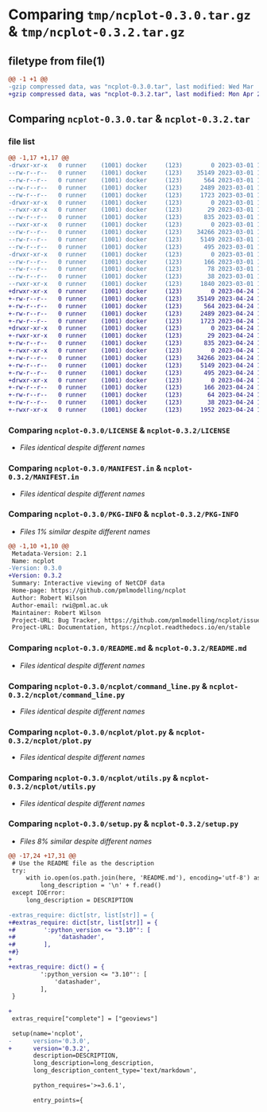 # Comparing `tmp/ncplot-0.3.0.tar.gz` & `tmp/ncplot-0.3.2.tar.gz`

## filetype from file(1)

```diff
@@ -1 +1 @@
-gzip compressed data, was "ncplot-0.3.0.tar", last modified: Wed Mar  1 14:09:01 2023, max compression
+gzip compressed data, was "ncplot-0.3.2.tar", last modified: Mon Apr 24 13:23:58 2023, max compression
```

## Comparing `ncplot-0.3.0.tar` & `ncplot-0.3.2.tar`

### file list

```diff
@@ -1,17 +1,17 @@
-drwxr-xr-x   0 runner    (1001) docker     (123)        0 2023-03-01 14:09:01.297282 ncplot-0.3.0/
--rw-r--r--   0 runner    (1001) docker     (123)    35149 2023-03-01 14:08:48.000000 ncplot-0.3.0/LICENSE
--rw-r--r--   0 runner    (1001) docker     (123)      564 2023-03-01 14:08:48.000000 ncplot-0.3.0/MANIFEST.in
--rw-r--r--   0 runner    (1001) docker     (123)     2489 2023-03-01 14:09:01.297282 ncplot-0.3.0/PKG-INFO
--rw-r--r--   0 runner    (1001) docker     (123)     1723 2023-03-01 14:08:48.000000 ncplot-0.3.0/README.md
-drwxr-xr-x   0 runner    (1001) docker     (123)        0 2023-03-01 14:09:01.297282 ncplot-0.3.0/ncplot/
--rwxr-xr-x   0 runner    (1001) docker     (123)       29 2023-03-01 14:08:48.000000 ncplot-0.3.0/ncplot/__init__.py
--rw-r--r--   0 runner    (1001) docker     (123)      835 2023-03-01 14:08:48.000000 ncplot-0.3.0/ncplot/command_line.py
--rwxr-xr-x   0 runner    (1001) docker     (123)        0 2023-03-01 14:08:48.000000 ncplot-0.3.0/ncplot/deprecated.py
--rw-r--r--   0 runner    (1001) docker     (123)    34266 2023-03-01 14:08:48.000000 ncplot-0.3.0/ncplot/plot.py
--rw-r--r--   0 runner    (1001) docker     (123)     5149 2023-03-01 14:08:48.000000 ncplot-0.3.0/ncplot/utils.py
--rw-r--r--   0 runner    (1001) docker     (123)      495 2023-03-01 14:08:48.000000 ncplot-0.3.0/ncplot/xarray.py
-drwxr-xr-x   0 runner    (1001) docker     (123)        0 2023-03-01 14:09:01.297282 ncplot-0.3.0/ncplot.egg-info/
--rw-r--r--   0 runner    (1001) docker     (123)      166 2023-03-01 14:09:01.000000 ncplot-0.3.0/ncplot.egg-info/SOURCES.txt
--rw-r--r--   0 runner    (1001) docker     (123)       78 2023-03-01 14:08:48.000000 ncplot-0.3.0/requirements.txt
--rw-r--r--   0 runner    (1001) docker     (123)       38 2023-03-01 14:09:01.297282 ncplot-0.3.0/setup.cfg
--rwxr-xr-x   0 runner    (1001) docker     (123)     1840 2023-03-01 14:08:48.000000 ncplot-0.3.0/setup.py
+drwxr-xr-x   0 runner    (1001) docker     (123)        0 2023-04-24 13:23:58.791739 ncplot-0.3.2/
+-rw-r--r--   0 runner    (1001) docker     (123)    35149 2023-04-24 13:23:41.000000 ncplot-0.3.2/LICENSE
+-rw-r--r--   0 runner    (1001) docker     (123)      564 2023-04-24 13:23:41.000000 ncplot-0.3.2/MANIFEST.in
+-rw-r--r--   0 runner    (1001) docker     (123)     2489 2023-04-24 13:23:58.791739 ncplot-0.3.2/PKG-INFO
+-rw-r--r--   0 runner    (1001) docker     (123)     1723 2023-04-24 13:23:41.000000 ncplot-0.3.2/README.md
+drwxr-xr-x   0 runner    (1001) docker     (123)        0 2023-04-24 13:23:58.787739 ncplot-0.3.2/ncplot/
+-rwxr-xr-x   0 runner    (1001) docker     (123)       29 2023-04-24 13:23:41.000000 ncplot-0.3.2/ncplot/__init__.py
+-rw-r--r--   0 runner    (1001) docker     (123)      835 2023-04-24 13:23:41.000000 ncplot-0.3.2/ncplot/command_line.py
+-rwxr-xr-x   0 runner    (1001) docker     (123)        0 2023-04-24 13:23:41.000000 ncplot-0.3.2/ncplot/deprecated.py
+-rw-r--r--   0 runner    (1001) docker     (123)    34266 2023-04-24 13:23:41.000000 ncplot-0.3.2/ncplot/plot.py
+-rw-r--r--   0 runner    (1001) docker     (123)     5149 2023-04-24 13:23:41.000000 ncplot-0.3.2/ncplot/utils.py
+-rw-r--r--   0 runner    (1001) docker     (123)      495 2023-04-24 13:23:41.000000 ncplot-0.3.2/ncplot/xarray.py
+drwxr-xr-x   0 runner    (1001) docker     (123)        0 2023-04-24 13:23:58.791739 ncplot-0.3.2/ncplot.egg-info/
+-rw-r--r--   0 runner    (1001) docker     (123)      166 2023-04-24 13:23:58.000000 ncplot-0.3.2/ncplot.egg-info/SOURCES.txt
+-rw-r--r--   0 runner    (1001) docker     (123)       64 2023-04-24 13:23:41.000000 ncplot-0.3.2/requirements.txt
+-rw-r--r--   0 runner    (1001) docker     (123)       38 2023-04-24 13:23:58.791739 ncplot-0.3.2/setup.cfg
+-rwxr-xr-x   0 runner    (1001) docker     (123)     1952 2023-04-24 13:23:41.000000 ncplot-0.3.2/setup.py
```

### Comparing `ncplot-0.3.0/LICENSE` & `ncplot-0.3.2/LICENSE`

 * *Files identical despite different names*

### Comparing `ncplot-0.3.0/MANIFEST.in` & `ncplot-0.3.2/MANIFEST.in`

 * *Files identical despite different names*

### Comparing `ncplot-0.3.0/PKG-INFO` & `ncplot-0.3.2/PKG-INFO`

 * *Files 1% similar despite different names*

```diff
@@ -1,10 +1,10 @@
 Metadata-Version: 2.1
 Name: ncplot
-Version: 0.3.0
+Version: 0.3.2
 Summary: Interactive viewing of NetCDF data
 Home-page: https://github.com/pmlmodelling/ncplot
 Author: Robert Wilson
 Author-email: rwi@pml.ac.uk
 Maintainer: Robert Wilson
 Project-URL: Bug Tracker, https://github.com/pmlmodelling/ncplot/issues
 Project-URL: Documentation, https://ncplot.readthedocs.io/en/stable
```

### Comparing `ncplot-0.3.0/README.md` & `ncplot-0.3.2/README.md`

 * *Files identical despite different names*

### Comparing `ncplot-0.3.0/ncplot/command_line.py` & `ncplot-0.3.2/ncplot/command_line.py`

 * *Files identical despite different names*

### Comparing `ncplot-0.3.0/ncplot/plot.py` & `ncplot-0.3.2/ncplot/plot.py`

 * *Files identical despite different names*

### Comparing `ncplot-0.3.0/ncplot/utils.py` & `ncplot-0.3.2/ncplot/utils.py`

 * *Files identical despite different names*

### Comparing `ncplot-0.3.0/setup.py` & `ncplot-0.3.2/setup.py`

 * *Files 8% similar despite different names*

```diff
@@ -17,24 +17,31 @@
 # Use the README file as the description
 try:
     with io.open(os.path.join(here, 'README.md'), encoding='utf-8') as f:
         long_description = '\n' + f.read()
 except IOError:
     long_description = DESCRIPTION
 
-extras_require: dict[str, list[str]] = {
+#extras_require: dict[str, list[str]] = {
+#        ':python_version <= "3.10"': [
+#            'datashader',
+#        ],
+#}
+
+extras_require: dict() = {
         ':python_version <= "3.10"': [
             'datashader',
         ],
 }
 
+
 extras_require["complete"] = ["geoviews"]
 
 setup(name='ncplot',
-      version='0.3.0',
+      version='0.3.2',
       description=DESCRIPTION,
       long_description=long_description,
       long_description_content_type='text/markdown',
 
       python_requires='>=3.6.1',
 
       entry_points={
```

